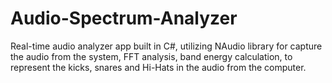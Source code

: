 # Audio-Spectrum-Analyzer
Real-time audio analyzer app built in C#, utilizing NAudio library for capture the audio from the system, FFT analysis, band energy calculation, to represent the kicks, snares and Hi-Hats in the audio from the computer.
